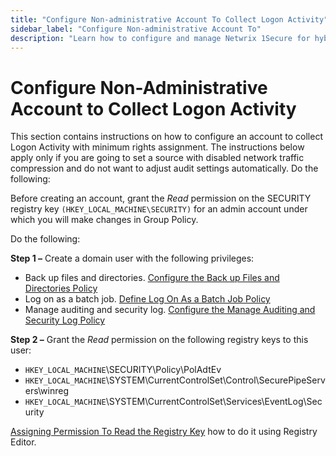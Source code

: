 ```yaml
---
title: "Configure Non-administrative Account To Collect Logon Activity"
sidebar_label: "Configure Non-administrative Account To"
description: "Learn how to configure and manage Netwrix 1Secure for hybrid security. This guide covers setup, monitoring, and analytics to help secure cloud and on prem data"
---
```


# Configure Non-Administrative Account to Collect Logon Activity

This section contains instructions on how to configure an account to collect Logon Activity with
minimum rights assignment. The instructions below apply only if you are going to set a source with
disabled network traffic compression and do not want to adjust audit settings automatically. Do the
following:

Before creating an account, grant the _Read_ permission on the SECURITY registry key
`(HKEY_LOCAL_MACHINE\SECURITY)` for an admin account under which you will make changes in Group
Policy.

Do the following:

**Step 1 –** Create a domain user with the following privileges:

- Back up files and directories.
  [Configure the Back up Files and Directories Policy](/docs/1secure/setup-and-configuration/computers/index.md)
- Log on as a batch job. [Define Log On As a Batch Job Policy](/docs/1secure/setup-and-configuration/active-directory/permissions-and-access.md)
- Manage auditing and security log.
  [Configure the Manage Auditing and Security Log Policy](/docs/1secure/setup-and-configuration/active-directory/audit-policies.md)

**Step 2 –** Grant the _Read_ permission on the following registry keys to this user:

- `HKEY_LOCAL_MACHINE`\SECURITY\Policy\PolAdtEv
- `HKEY_LOCAL_MACHINE`\SYSTEM\CurrentControlSet\Control\SecurePipeServers\winreg
- `HKEY_LOCAL_MACHINE`\SYSTEM\CurrentControlSet\Services\EventLog\Security

[Assigning Permission To Read the Registry Key](/docs/1secure/setup-and-configuration/active-directory/permissions-and-access.md) how
to do it using Registry Editor.
